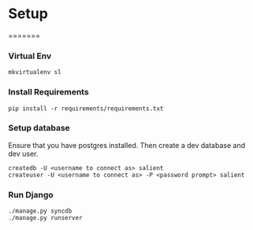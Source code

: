 # Setup
=======

### Virtual Env

`mkvirtualenv sl`

### Install Requirements

`pip install -r requirements/requirements.txt`

### Setup database

Ensure that you have postgres installed. Then create a dev database and dev user.

```
createdb -U <username to connect as> salient
createuser -U <username to connect as> -P <password prompt> salient
```

### Run Django

```
./manage.py syncdb
./manage.py runserver
```
